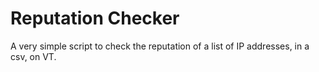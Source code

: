 # Reputation Checker

A very simple script to check the reputation of a list of IP addresses, in a csv, on VT.
